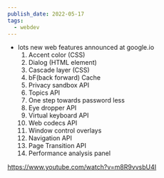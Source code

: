 ```yaml
---
publish_date: 2022-05-17
tags:
  - webdev
---
```

- lots new web features announced at google.io
	1. Accent color (CSS) 
	2. Dialog (HTML element) 
	3. Cascade layer (CSS) 
	4. bF(back forward) Cache 
	5. Privacy sandbox API 
	6. Topics API 
	7. One step towards password less 
	8. Eye dropper API 
	9.  Virtual keyboard API 
	10. Web codecs API 
	11.  Window control overlays 
	12. Navigation API 
	13. Page Transition API 
	14. Performance analysis panel

https://www.youtube.com/watch?v=m8R9vvsbU4I

